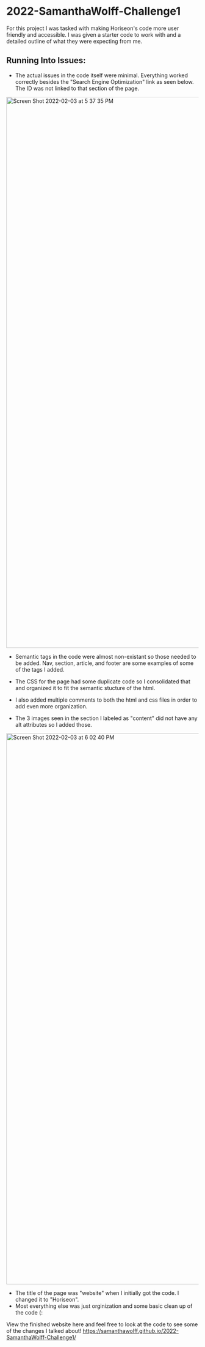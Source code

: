 # 2022-SamanthaWolff-Challenge1
For this project I was tasked with making Horiseon's code more user friendly and accessible. I was given a starter code to work with and a detailed outline of what they were expecting from me. 
## Running Into Issues:
* The actual issues in the code itself were minimal. Everything worked correctly besides the "Search Engine Optimization" link as seen below. The ID was not linked to that section of the page.  
<img width="1440" alt="Screen Shot 2022-02-03 at 5 37 35 PM" src="https://user-images.githubusercontent.com/97822299/152447585-7bfaeb93-7e48-4350-8ba9-5fe71a05ad3b.png">

* Semantic tags in the code were almost non-existant so those needed to be added. Nav, section, article, and footer are some examples of some of the tags I added. 

* The CSS for the page had some duplicate code so I consolidated that and organized it to fit the semantic stucture of the html. 
* I also added multiple comments to both the html and css files in order to add even more organization. 
* The 3 images seen in the section I labeled as "content" did not have any alt attributes so I added those. 
<img width="1440" alt="Screen Shot 2022-02-03 at 6 02 40 PM" src="https://user-images.githubusercontent.com/97822299/152449824-9ddf4831-83dd-45e0-b6be-2e60947a94f1.png">

* The title of the page was "website" when I initially got the code. I changed it to "Horiseon".
* Most everything else was just orginization and some basic clean up of the code (:

View the finished website here and feel free to look at the code to see some of the changes I talked about!
https://samanthawolff.github.io/2022-SamanthaWolff-Challenge1/
